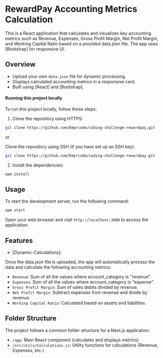 # RewardPay Accounting Metrics Calculation

This is a React application that calculates and visualizes key accounting metrics such as Revenue, Expenses, Gross Profit Margin, Net Profit Margin, and Working Capital Ratio based on a provided data.json file. The app uses [Bootstrap] for responsive UI.

## Overview

- Upload your own `data.json` file for dynamic processing.
- Displays calculated accounting metrics in a responsive card.
- Built using [React] and [Bootstrap].

#### Running this project locally

To run this project locally, follow these steps:

1. Clone the repository using HTTPS:

```bash
git clone https://github.com/Emprcode/coding-challenge-rewardpay.git
```

or

Clone the repository using SSH (if you have set up an SSH key):

```bash
git clone https://github.com/Emprcode/coding-challenge-rewardpay.git
```

2. Install the dependencies:

```bash
npm install
```

## Usage

To start the development server, run the following command:

```bash
npm start
```

Open your web browser and visit `http://localhost:3000` to access the application.

## Features

- [Dynamic-Calculations]:

Once the data.json file is uploaded, the app will automatically process the data and calculate the following accounting metrics:

- `Revenue`: Sum of all the values where account_category is "revenue".
- `Expenses`: Sum of all the values where account_category is "expense".
- `Gross Profit Margin`: Sum of sales debits divided by revenue.
- `Net Profit Margin`: Subtract expenses from revenue and divide by revenue.
- `Working Capital Ratio`: Calculated based on assets and liabilities.

## Folder Structure

The project follows a common folder structure for a Next.js application:

- `/app`: Main React component (calculates and displays metrics)
- `/src/utils/Calculations.js`: Utility functions for calculations (Revenue, Expenses, etc.)
